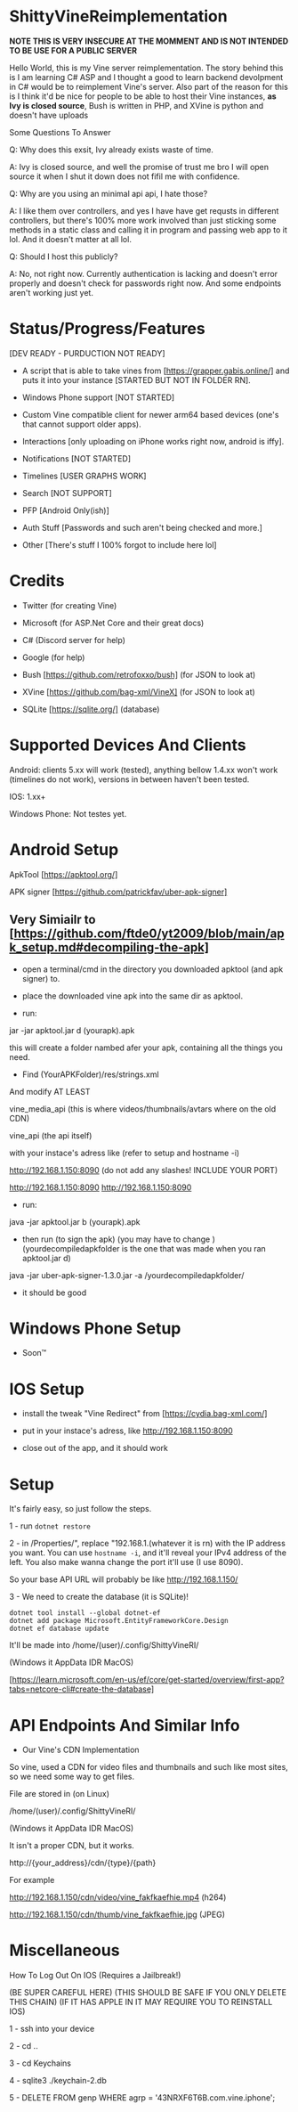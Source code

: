 # ShittyVineReimplementation

**NOTE THIS IS VERY INSECURE AT THE MOMMENT AND IS NOT INTENDED TO BE USE FOR A PUBLIC SERVER**

Hello World, this is my Vine server reimplementation. The story behind this is I am learning C# ASP
and I thought a good to learn backend devolpment in C# would be to reimplement Vine's server. Also
part of the reason for this is I think it'd be nice for people to be able to host their Vine instances,
**as Ivy is closed source**, Bush is written in PHP, and XVine is python and doesn't have uploads

Some Questions To Answer

Q: Why does this exsit, Ivy already exists waste of time.

A: Ivy is closed source, and well the promise of trust me bro I will open source it when I shut it down
does not fifil me with confidence.

Q: Why are you using an minimal api api, I hate those?

A: I like them over controllers, and yes I have have get requsts in different
controllers, but there's 100% more work involved than just sticking some methods
in a static class and calling it in program and passing web app to it lol. And
it doesn't matter at all lol.

Q: Should I host this publicly? 

A: No, not right now. Currently authentication is lacking and doesn't error properly and doesn't check for passwords right now. And
some endpoints aren't working just yet.


# Status/Progress/Features

[DEV READY - PURDUCTION NOT READY]

- A script that is able to take vines from [https://grapper.gabis.online/] and puts it into your instance [STARTED BUT NOT IN FOLDER RN].

- Windows Phone support [NOT STARTED]

- Custom Vine compatible client for newer arm64 based devices (one's that cannot support older apps).

- Interactions [only uploading on iPhone works right now, android is iffy].

- Notifications [NOT STARTED]

- Timelines [USER GRAPHS WORK]

- Search [NOT SUPPORT]

- PFP [Android Only(ish)]

- Auth Stuff [Passwords and such aren't being checked and more.]

- Other [There's stuff I 100% forgot to include here lol]

# Credits

- Twitter (for creating Vine)

- Microsoft (for ASP.Net Core and their great docs)

- C# (Discord server for help)

- Google (for help)

- Bush [https://github.com/retrofoxxo/bush] (for JSON to look at)

- XVine [https://github.com/bag-xml/VineX] (for JSON to look at)

- SQLite [https://sqlite.org/] (database)

# Supported Devices And Clients

Android: clients 5.xx will work (tested), anything bellow 1.4.xx won't work (timelines do not work), versions in between haven't been tested.

IOS: 1.xx+

Windows Phone: Not testes yet.

# Android Setup 

ApkTool [https://apktool.org/] 

APK signer [https://github.com/patrickfav/uber-apk-signer]

## Very Simiailr to [https://github.com/ftde0/yt2009/blob/main/apk_setup.md#decompiling-the-apk] ##

- open a terminal/cmd in the directory you downloaded apktool (and apk signer) to.

- place the downloaded vine apk into the same dir as apktool.

- run:

jar -jar apktool.jar d (yourapk).apk 

this will create a folder nambed afer your apk, containing all the things you need.

- Find (YourAPKFolder)/res/strings.xml

And modify AT LEAST

vine_media_api (this is where videos/thumbnails/avtars where on the old CDN)

vine_api (the api itself)

with your instace's adress like (refer to setup and hostname -i) 

http://192.168.1.150:8090 (do not add any slashes! INCLUDE YOUR PORT)

<string name="vine_api">http://192.168.1.150:8090</string>
<string name="vine_media_api">http://192.168.1.150:8090</string>

- run:

java -jar apktool.jar b (yourapk).apk


- then run (to sign the apk) (you may have to change ) (yourdecompiledapkfolder is the one that was made when you ran apktool.jar d)

java -jar uber-apk-signer-1.3.0.jar -a /yourdecompiledapkfolder/

- it should be good

# Windows Phone Setup 

- Soon:tm:

# IOS Setup 

- install the tweak "Vine Redirect" from [https://cydia.bag-xml.com/]

- put in your instace's adress, like http://192.168.1.150:8090

- close out of the app, and it should work

# Setup

It's fairly easy, so just follow the steps.

1 - run ```dotnet restore```

2 - in /Properties/", replace "192.168.1.(whatever it is rn) with the IP address you want. You can use ```hostname -i```, and it'll reveal your IPv4 address of the left. You also make wanna change the port
it'll use (I use 8090). 

So your base API URL will probably be like http://192.168.1.150/

3 - We need to create the database (it is SQLite)!

```
dotnet tool install --global dotnet-ef
dotnet add package Microsoft.EntityFrameworkCore.Design
dotnet ef database update
```

It'll be made into /home/(user)/.config/ShittyVineRI/

(Windows it AppData IDR MacOS)

[https://learn.microsoft.com/en-us/ef/core/get-started/overview/first-app?tabs=netcore-cli#create-the-database]

# API Endpoints And Similar Info

- Our Vine's CDN Implementation 

So vine, used a CDN for video files and thumbnails and such like most sites, so we need some way to get files.

File are stored in (on Linux)

/home/(user)/.config/ShittyVineRI/

(Windows it AppData IDR MacOS)

It isn't a proper CDN, but it works.

http://{your_address}/cdn/{type}/{path}

For example

http://192.168.1.150/cdn/video/vine_fakfkaefhie.mp4 (h264)

http://192.168.1.150/cdn/thumb/vine_fakfkaefhie.jpg (JPEG)


# Miscellaneous

How To Log Out On IOS (Requires a Jailbreak!)

(BE SUPER CAREFUL HERE)
(THIS SHOULD BE SAFE IF YOU ONLY DELETE THIS CHAIN)
(IF IT HAS APPLE IN IT MAY REQUIRE YOU TO REINSTALL IOS)

1 - ssh into your device

2 - cd ..

3 - cd Keychains

4 - sqlite3 ./keychain-2.db

5 - DELETE FROM genp WHERE agrp = '43NRXF6T6B.com.vine.iphone';


